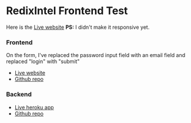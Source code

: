# RedixIntel Frontend Test
Here is the [Live website](https://falence.github.io/redixintel-frontend-test/)
**PS:** I didn't make it responsive yet.

### Frontend
On the form, I've replaced the password input field with an email field and replaced "login" with "submit" 
- [Live website](https://falence.github.io/redixintel-frontend-test/)
- [Github repo](https://github.com/Falence/redixintel-frontend-test)

### Backend
- [Live heroku app](https://redixintel-backend.herokuapp.com/)
- [Github repo](https://github.com/Falence/redixintel-test-backend)